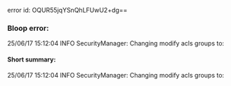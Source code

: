 error id: OQUR55jqYSnQhLFUwU2+dg==
### Bloop error:

25/06/17 15:12:04 INFO SecurityManager: Changing modify acls groups to:
#### Short summary: 

25/06/17 15:12:04 INFO SecurityManager: Changing modify acls groups to: